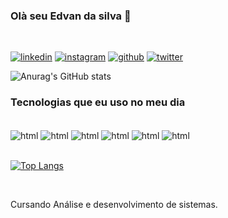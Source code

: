 ### Olà seu Edvan da silva 🤙

<br/>

[![linkedin](https://img.shields.io/badge/LinkedIn-0077B5?style=for-the-badge&logo=linkedin&logoColor=white)]()
[![instagram](https://img.shields.io/badge/Instagram-E4405F?style=for-the-badge&logo=instagram&logoColor=white)]()
[![github](https://img.shields.io/badge/GitHub-100000?style=for-the-badge&logo=github&logoColor=white)]()
[![twitter](https://img.shields.io/badge/Twitter-1DA1F2?style=for-the-badge&logo=twitter&logoColor=white)]()



![Anurag's GitHub stats](https://github-readme-stats.vercel.app/api?username=EdvanSilva33&show_icons=true&theme=radical)


### Tecnologias que eu uso no meu dia 

<div style="display: inline_block">
<br/>
<img align="center" alt="html" src="https://img.shields.io/badge/jQuery-0769AD?style=for-the-badge&logo=jquery&logoColor=white">
<img align="center" alt="html" src="https://img.shields.io/badge/Amazon_AWS-232F3E?style=for-the-badge&logo=amazon-aws&logoColor=white">
<img align="center" alt="html" src="https://img.shields.io/badge/Bootstrap-563D7C?style=for-the-badge&logo=bootstrap&logoColor=white">
<img align="center" alt="html" src="https://img.shields.io/badge/React_Native-20232A?style=for-the-badge&logo=react&logoColor=61DAFB">
<img align="center" alt="html" src="https://img.shields.io/badge/Sass-CC6699?style=for-the-badge&logo=sass&logoColor=white">
<img align="center" alt="html" src="https://img.shields.io/badge/JavaScript-F7DF1E?style=for-the-badge&logo=javascript&logoColor=black">

</div>
<br/>

[![Top Langs](https://github-readme-stats.vercel.app/api/top-langs/?username=EdvanSilva33&layout=compact)](https://github.com/anuraghazra/github-readme-stats)

<br/>

Cursando Análise e desenvolvimento de sistemas.
